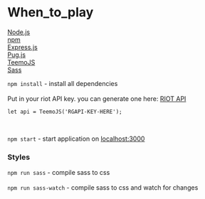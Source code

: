 # When_to_play <br/>
[Node.js](https://nodejs.org/) <br/>
[npm](https://www.npmjs.org/) <br/>
[Express.js](https://expressjs.com/) <br/>
[Pug.js](https://pugjs.org/api/getting-started.html) <br/>
[TeemoJS](https://github.com/MingweiSamuel/TeemoJS) <br/>
[Sass](https://sass-lang.com/install)


`npm install` - install all dependencies <br/><br/>
Put in your riot API key. you can generate one here: [RIOT API](https://developer.riotgames.com/)

```node
let api = TeemoJS('RGAPI-KEY-HERE');
```
<br />

`npm start` - start application on [localhost:3000](http://localhost:3000/)

### Styles
`npm run sass` - compile sass to css <br /><br />
`npm run sass-watch` - compile sass to css and watch for changes 
